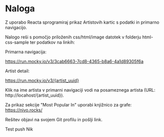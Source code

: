 # Naloga

Z uporabo Reacta sprogramiraj prikaz Artistovih kartic s podatki in primarno navigacijo. 

Nalogo reši s pomočjo priloženih css/html/image datotek v folderju html-css-sample ter podatkov na linkih:

Primarna navigacija:

https://run.mocky.io/v3/3cab6663-7cd8-4365-b8a6-4a1d89305f6a

Artist detail:

https://run.mocky.io/v3/{artist_uuid}

Klik na ime artista v primarni navigaciji vodi na posameznega artista (URL: http://locahost/{artist_uuid}).

Za prikaz sekcije "Most Popular In" uporabi knjižnico za grafe: https://nivo.rocks/

Rešitev objavi na svojem Git profilu in pošlji link.


Test push Nik